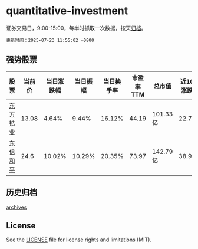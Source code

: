 # quantitative-investment

证券交易日，9:00-15:00，每半时抓取一次数据，按天[归档](archives)。

`更新时间：2025-07-23 11:55:02 +0800`

## 强势股票

|股票|当前价|当日涨跌幅|当日振幅|当日换手率|市盈率TTM|总市值|近10日涨跌幅|
|----|----|----|----|----|----|----|----|
|[东方锆业](https://xueqiu.com/S/SZ002167)|13.08|4.64%|9.44%|16.12%|44.19|101.33亿|22.7%|
|[东信和平](https://xueqiu.com/S/SZ002017)|24.6|10.02%|10.29%|20.35%|73.97|142.79亿|38.98%|

## 历史归档

[archives](archives)

## License

See the [LICENSE](LICENSE) file for license rights and limitations (MIT).